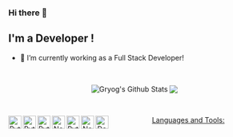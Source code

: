 ### Hi there :wave:

## I'm a Developer !
- :telescope: I’m currently working as a Full Stack Developer!

<br />

<p align = "center">
  <img align="center" src="https://readme-stats-github.vercel.app/api?username=Gryog&show_icons=true&include_all_commits=true&count_private=true&theme=radical" alt="Gryog's Github Stats" />
  <img align="center" src="https://readme-stats-github.vercel.app/api/top-langs/?username=Gryog&theme=radical&count_private=true" />
</p>
<br />

<p align="center"=>
    <a href="https://github.com/Gryog<img src="https://img.shields.io/github/followers/Gryog.svg?label=GitHub&style=social" alt="GitHub"></a>&nbsp;&nbsp;
    <a href="https://www.linkedin.com/in/guilherme-de-lima-sousa-b891a6172/<img src="https://img.shields.io/badge/LinkedIn--_.svg?style=social&logo=linkedin" alt="LinkedIn</a>

<br />
</p>
<br />

### Languages and Tools:

<img align="left" alt="Python" width="26px" src="https://cdn.jsdelivr.net/npm/simple-icons@3.4.0/icons/c.svg" />
<img align="left" alt="Python" width="26px" src="https://cdn.jsdelivr.net/npm/simple-icons@3.4.0/icons/python.svg" />
<img align="left" alt="Python" width="26px" src="https://cdn.jsdelivr.net/npm/simple-icons@3.4.0/icons/javascript.svg" />
<img align="left" alt="Node.js" width="26px" src="https://cdn.jsdelivr.net/npm/simple-icons@3.4.0/icons/node-dot-js.svg" />
<img align="left" alt="Python" width="26px" src="https://cdn.jsdelivr.net/npm/simple-icons@3.4.0/icons/vue-dot-js.svg" />
<img align="left" alt="Node.js" width="26px" src="https://cdn.jsdelivr.net/npm/simple-icons@3.4.0/icons/postgresql.svg" />
<img align="left" alt="Docker" width="26px" src="https://cdn.jsdelivr.net/npm/simple-icons@3.4.0/icons/docker.svg" />

<br />
